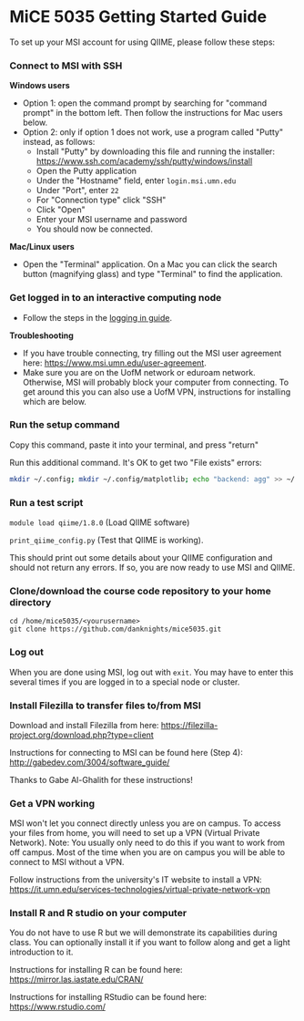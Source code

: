 # MiCE 5035 Getting Started Guide

To set up your MSI account for using QIIME, please follow these steps:

### Connect to MSI with SSH

**Windows users**
  * Option 1: open the command prompt by searching for "command prompt" in the bottom left. Then follow the instructions for Mac users below.
  * Option 2: only if option 1 does not work, use a program called "Putty" instead, as follows:
    * Install "Putty" by downloading this file and running the installer:
https://www.ssh.com/academy/ssh/putty/windows/install
    * Open the Putty application
    * Under the "Hostname" field, enter `login.msi.umn.edu`
    * Under "Port", enter `22`
    * For "Connection type" click "SSH"
    * Click "Open"
    * Enter your MSI username and password
    * You should now be connected.


**Mac/Linux users**

  * Open the "Terminal" application. On a Mac you can click the search button (magnifying glass) and type "Terminal" to find the application.

### Get logged in to an interactive computing node
  * Follow the steps in the [logging in guide](logging_in.md). 

 
**Troubleshooting**
  * If you have trouble connecting, try filling out the MSI user agreement here: https://www.msi.umn.edu/user-agreement.
  * Make sure you are on the UofM network or eduroam network. Otherwise, MSI will probably block your computer from connecting. To get around this you can also use a UofM VPN, instructions for installing which are below.

### Run the setup command
Copy this command, paste it into your terminal, and press "return"

Run this additional command. It's OK to get two "File exists" errors:
```bash
mkdir ~/.config; mkdir ~/.config/matplotlib; echo "backend: agg" >> ~/.config/matplotlib/matplotlibrc
```

### Run a test script

`module load qiime/1.8.0` (Load QIIME software)

`print_qiime_config.py` (Test that QIIME is working).


This should print out some details about your QIIME configuration and should not return any errors. If so, you are now ready to use MSI and QIIME.

### Clone/download the course code repository to your home directory
```
cd /home/mice5035/<yourusername>
git clone https://github.com/danknights/mice5035.git
```

### Log out
When you are done using MSI, log out with `exit`. You may have to enter this several times if you are logged in to a special node or cluster.

### Install Filezilla to transfer files to/from MSI
Download and install Filezilla from here: https://filezilla-project.org/download.php?type=client

Instructions for connecting to MSI can be found here (Step 4): http://gabedev.com/3004/software_guide/

Thanks to Gabe Al-Ghalith for these instructions!

### Get a VPN working
MSI won't let you connect directly unless you are on campus. To access your files from home, you will need to set up a VPN (Virtual Private Network). Note: You usually only need to do this if you want to work from off campus. Most of the time when you are on campus you will be able to connect to MSI without a VPN.

Follow instructions from the university's IT website to install a VPN: https://it.umn.edu/services-technologies/virtual-private-network-vpn

### Install R and R studio on your computer 
You do not have to use R but we will demonstrate its capabilities during class. You can optionally install it if you want to follow along and get a light introduction to it.

Instructions for installing R can be found here: https://mirror.las.iastate.edu/CRAN/

Instructions for installing RStudio can be found here: https://www.rstudio.com/

